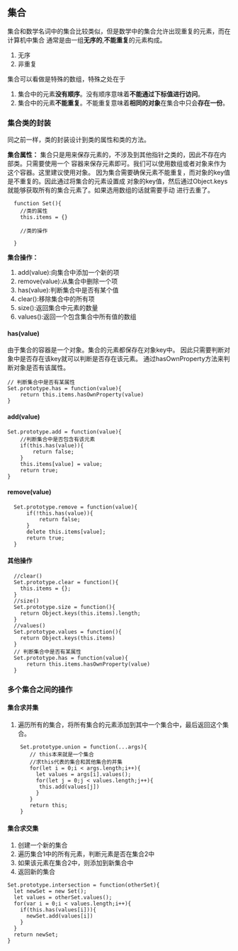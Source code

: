 ## 集合

集合和数学名词中的集合比较类似，但是数学中的集合允许出现重复的元素，而在计算机中集合
通常是由一组**无序的**,**不能重复**的元素构成。
1. 无序
2. 非重复

集合可以看做是特殊的数组，特殊之处在于
1. 集合中的元素**没有顺序**。没有顺序意味着**不能通过下标值进行访问**。
2. 集合中的元素**不能重复**。不能重复意味着**相同的对象**在集合中只会**存在一份**。

### 集合类的封装
同之前一样，类的封装设计到类的属性和类的方法。

**集合属性：**
集合只是用来保存元素的，不涉及到其他指针之类的，因此不存在内部类。只需要使用一个
容器来保存元素即可。我们可以使用数组或者对象来作为这个容器。这里建议使用对象。
因为集合需要确保元素不能重复，而对象的key值是不重复的。因此通过将集合的元素设置成
对象的key值，然后通过Object.keys就能够获取所有的集合元素了。如果选用数组的话就需要手动
进行去重了。
```
  function Set(){
    //类的属性
    this.items = {}

    //类的操作
    
  }
```

**集合操作：**
1. add(value):向集合中添加一个新的项
2. remove(value):从集合中删除一个项
3. has(value):判断集合中是否有某个值
4. clear():移除集合中的所有项
5. size():返回集合中元素的数量
6. values():返回一个包含集合中所有值的数组

#### has(value)
由于集合的容器是一个对象。集合的元素都保存在对象key中。
因此只需要判断对象中是否存在该key就可以判断是否存在该元素。
通过hasOwnProperty方法来判断对象是否有该属性。
```
// 判断集合中是否有某属性
Set.prototype.has = function(value){
    return this.items.hasOwnProperty(value)
}
```

#### add(value)
```
Set.prototype.add = function(value){
    //判断集合中是否包含有该元素
    if(this.has(value)){
        return false;
    }
    this.items[value] = value; 
    return true;
}
```
#### remove(value)
```
  Set.prototype.remove = function(value){
      if(!this.has(value)){
          return false;
      }
      delete this.items[value];
      return true;
  }

```
#### 其他操作
```
  //clear()
  Set.prototype.clear = function(){
    this.items = {};
  }
  //size()
  Set.prototype.size = function(){
    return Object.keys(this.items).length;
  }
  //values()
  Set.prototype.values = function(){
    return Object.keys(this.items)
  }
  // 判断集合中是否有某属性
  Set.prototype.has = function(value){
      return this.items.hasOwnProperty(value)
  }
```

### 多个集合之间的操作
#### 集合求并集
1. 遍历所有的集合，将所有集合的元素添加到其中一个集合中，最后返回这个集合。
```
    Set.prototype.union = function(...args){
       // this本来就是一个集合
       //求this代表的集合和其他集合的并集
       for(let i = 0;i < args.length;i++){
         let values = args[i].values();
         for(let j = 0;j < values.length;j++){
          this.add(values[j])
         }
       }
       return this;
    }
```
#### 集合求交集
1. 创建一个新的集合
2. 遍历集合1中的所有元素，判断元素是否在集合2中
3. 如果该元素在集合2中，则添加到新集合中
4. 返回新的集合
```
Set.prototype.intersection = function(otherSet){
  let newSet = new Set();
  let values = otherSet.values();
  for(var i = 0;i < values.length;i++){
    if(this.has(values[i])){
      newSet.add(values[i])
    }
  }
  return newSet;
}
```